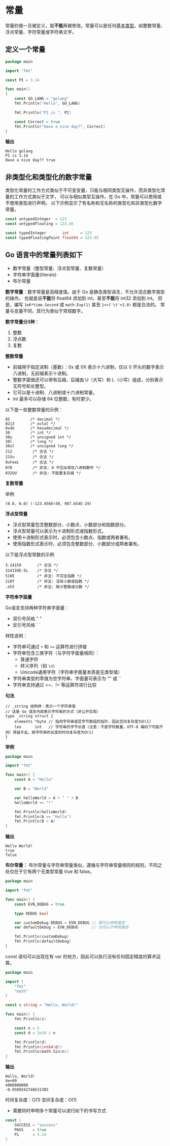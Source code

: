 # 常量

常量的值一旦被定义，就**不能**再被修改。常量可以是任何[基本类型](data_type.md)，如整数常量、浮点常量、字符常量或字符串文字。

## 定义一个常量

```go
package main

import "fmt"

const PI = 3.14

func main() 
{
    const GO_LANG = "golang"
    fmt.Println("Hello", GO_LANG)

    fmt.Println("PI is ", PI)

    const Correct = true
    fmt.Println("Have a nice day?", Correct)
}
```
**输出**
```
Hello golang
PI is 3.14
Have a nice day?? true
```

## 非类型化和类型化的数字常量

类型化常量的工作方式类似于不可变变量，只能与相同类型互操作，而非类型化常量的工作方式类似于文字，
可以与相似类型互操作。在 Go 中，常量可以使用或不使用类型进行声明。
以下示例显示了有名称和无名称的类型化和非类型化数字常量。

```go
const untypedInteger  = 123
const untypedFloating = 123.45

const typedInteger       int     = 123
const typedFloatingPoint float64 = 123.45
```

## Go 语言中的常量列表如下

* 数字常量（整型常量、浮点型常量、复数常量）
* 字符串字面量(literals)
* 布尔常量

**数字常量**：数字常量是高精度值。由于 Go 是静态类型语言，不允许混合数字类型的操作。
也就是说**不能**将 float64 添加到 int，甚至**不能**将 int32 添加到 int。
但是，编写 `1e6*time.Second` 或 `math.Exp(1)` 甚至 `1<<('\t'+2.0)` 都是合法的。
常量与变量不同，其行为类似于常规数字。

**数字常量分3种**：
1. 整数
2. 浮点数
3. 复数

**整数常量**

* 前缀用于指定进制（基数）：0x 或 0X 表示十六进制，仅以 0 开头的数字表示八进制，无前缀表示十进制。
* 整数字面值还可以带有后缀，后缀由 U（大写）和 L（小写）组成，分别表示无符号和长整型。
* 它可以是十进制、八进制或十六进制常量。
* int 最多可以存储 64 位整数，有时更少。

以下是一些整数常量的示例：
```
85         /* decimal */
0213       /* octal */
0x4b       /* hexadecimal */
30         /* int */
30u        /* unsigned int */
30l        /* long */
30ul       /* unsigned long */
212         /* 合法 */
215u        /* 合法 */
0xFeeL      /* 合法 */
078         /* 非法: 8 不应出现在八进制数中 */
032UU       /* 非法: 不能重复后缀 */
```

**复数常量**

举例
```
(0.0, 0.0) (-123.456E+30, 987.654E-29)
```

**浮点型常量**

* 浮点型常量包含整数部分、小数点、小数部分和指数部分。
* 浮点型常量可以表示为十进制形式或指数形式。
* 使用十进制形式表示时，必须包含小数点、指数或两者兼有。
* 使用指数形式表示时，必须包含整数部分、小数部分或两者兼有。

以下是浮点型常数的示例
```
3.14159       /* 合法 */
314159E-5L    /* 合法 */
510E          /* 非法: 不完全指数 */
210f          /* 非法: 没有小数或指数 */
.e55          /* 非法: 缺少整数或分数 */
```

**字符串字面量**

Go语言支持两种字符串字面量：
* 双引号风格 " "
* 反引号风格 \` \`

特性说明：
* 字符串可通过 `+` 和 `+=` 运算符进行拼接
* 字符串包含三类字符（与字符字面量相同）：
    * 普通字符
    * 转义序列（如 `\n`）
    * Unicode通用字符（字符串字面量本质是无类型值）
* 字符串类型的零值为空字符串，字面量可表示为 "" 或 \`\`
* 字符串支持通过 ==、!= 等运算符进行比较

**句法**
```
// _string 结构体：表示一个字符串值
// 这是 Go 语言内部表示字符串的方式（非公开实现）
type _string struct {
    elements *byte // 指向字符串底层字节数组的指针，因此空间复杂度为O(1)
    len      int   // 字符串的字节长度（注意：不是字符数量，UTF-8 编码下可能不同）得益于此，取字符串的长度的时间复杂度为O(1)
}
```

**举例**

```go
package main

import "fmt"

func main() {
	const A = "Hello"

	var B = "World"

	var helloWorld = A + " " + B
	helloWorld += "!"

	fmt.Println(helloWorld)
	fmt.Println(A == "Hello")
	fmt.Println(B < A)
}

```

**输出**

```
Hello World!
true
false
```

**布尔常量：** 布尔常量与字符串常量类似，遵循与字符串常量相同的规则，不同之处仅在于它有两个无类型常量 true 和 false。

```go
package main

import "fmt"

func main() {
	const EVN_DEBUG = true

	type DEBUG bool

	var customDebug DEBUG = EVN_DEBUG // 既可以申明类型
	var defaultDebug = EVN_DEBUG      // 也可以不申明类型

	fmt.Println(customDebug)
	fmt.Println(defaultDebug)
}
```

const 语句可以出现在有 var 的地方，因此可以执行没有任何固定精度的算术运算。

```go
package main

import (
	"fmt"
	"math"
)

const s string = "Hello, World!"

func main() {
	fmt.Println(s)

	const n = 5
	const d = 2e10 / n

	fmt.Println(d)
	fmt.Println(int64(d))
	fmt.Println(math.Sin(n))
}
```

**输出**

```
Hello, World!
4e+09
4000000000
-0.9589242746631385
```

时间复杂度：O(1)
空间复杂度：O(1)

* 需要同时申明多个常量可以进行如下的书写方式

```go
const (
	SUCCESS = "success"
	PASS    = true
	Pi      = 3.14
)
```


